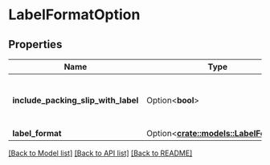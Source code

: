 # LabelFormatOption

## Properties

Name | Type | Description | Notes
------------ | ------------- | ------------- | -------------
**include_packing_slip_with_label** | Option<**bool**> | When true, include a packing slip with the label. | [optional]
**label_format** | Option<[**crate::models::LabelFormat**](LabelFormat.md)> |  | [optional]

[[Back to Model list]](../README.md#documentation-for-models) [[Back to API list]](../README.md#documentation-for-api-endpoints) [[Back to README]](../README.md)


